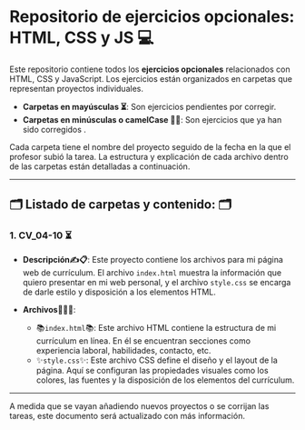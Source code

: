 # Repositorio de ejercicios opcionales: HTML, CSS y JS 💻

Este repositorio contiene todos los **ejercicios opcionales** relacionados con HTML, CSS y JavaScript. Los ejercicios están organizados en carpetas que representan proyectos individuales.

- **Carpetas en mayúsculas ⏳**: Son ejercicios pendientes por corregir.
- **Carpetas en minúsculas o camelCase 👍🏻**: Son ejercicios que ya han sido corregidos .

Cada carpeta tiene el nombre del proyecto seguido de la fecha en la que el profesor subió la tarea. La estructura y explicación de cada archivo dentro de las carpetas están detalladas a continuación.

---

## 🗂  Listado de carpetas y contenido: 🗂

### 1. **CV_04-10 ⏳**
   - **Descripción✍📋**: Este proyecto contiene los archivos para mi página web de currículum. El archivo `index.html` muestra la información que quiero presentar en mi web personal, y el archivo `style.css` se encarga de darle estilo y disposición a los elementos HTML.
   
   - **Archivos📁👩‍💻**:
     - 📚`index.html`📚: Este archivo HTML contiene la estructura de mi currículum en línea. En él se encuentran secciones como experiencia laboral, habilidades, contacto, etc.
     - ✨`style.css`✨: Este archivo CSS define el diseño y el layout de la página. Aquí se configuran las propiedades visuales como los colores, las fuentes y la disposición de los elementos del currículum.

---

A medida que se vayan añadiendo nuevos proyectos o se corrijan las tareas, este documento será actualizado con más información.
